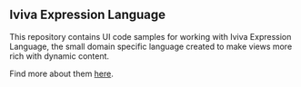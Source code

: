 ## Iviva Expression Language

This repository contains UI code samples for working with Iviva Expression Language, the small domain specific language created to make views more rich with dynamic content.

Find more about them [here](http://docs.iviva.com/lucy/2.0/ice.html).